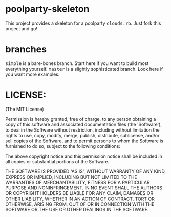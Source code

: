 poolparty-skeleton
==================
This project provides a skeleton for a poolparty <tt>clouds.rb</tt>. Just fork this project and go!

branches
========
<tt>simple</tt> is a bare-bones branch. Start here if you want to build most everything yourself.
<tt>master</tt> is a slightly sophisticated branch. Look here if you want more examples. 

LICENSE:
=======

(The MIT License)

Permission is hereby granted, free of charge, to any person obtaining
a copy of this software and associated documentation files (the
'Software'), to deal in the Software without restriction, including
without limitation the rights to use, copy, modify, merge, publish,
distribute, sublicense, and/or sell copies of the Software, and to
permit persons to whom the Software is furnished to do so, subject to
the following conditions:

The above copyright notice and this permission notice shall be
included in all copies or substantial portions of the Software.

THE SOFTWARE IS PROVIDED 'AS IS', WITHOUT WARRANTY OF ANY KIND,
EXPRESS OR IMPLIED, INCLUDING BUT NOT LIMITED TO THE WARRANTIES OF
MERCHANTABILITY, FITNESS FOR A PARTICULAR PURPOSE AND NONINFRINGEMENT.
IN NO EVENT SHALL THE AUTHORS OR COPYRIGHT HOLDERS BE LIABLE FOR ANY
CLAIM, DAMAGES OR OTHER LIABILITY, WHETHER IN AN ACTION OF CONTRACT,
TORT OR OTHERWISE, ARISING FROM, OUT OF OR IN CONNECTION WITH THE
SOFTWARE OR THE USE OR OTHER DEALINGS IN THE SOFTWARE.
<!-- vim ft=mkd -->
